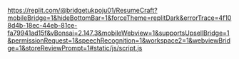 
https://replit.com/@bridgetukpoju01/ResumeCraft?mobileBridge=1&hideBottomBar=1&forceTheme=replitDark&errorTrace=4f108d4b-18ec-44eb-81ce-fa79941ad15f&vBonsai=2.147.3&mobileWebview=1&supportsUpsellBridge=1&permissionRequest=1&speechRecognition=1&workspace2=1&webviewBridge=1&storeReviewPrompt=1#static/js/script.js
